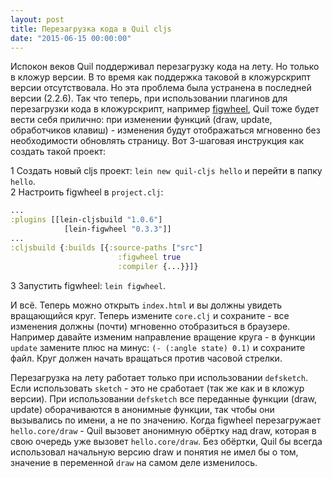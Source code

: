 ```yaml
---
layout: post
title: Перезагрузка кода в Quil cljs
date: "2015-06-15 00:00:00"
---
```

Испокон веков Quil поддерживал перезагрузку кода на лету. Но только в кложур версии. В то время как поддержка таковой в кложурскрипт версии отсутствовала. Но эта проблема была устранена в последней версии (2.2.6). Так что теперь, при использовании плагинов для перезагрузки кода в кложурскрипт, например [figwheel](https://github.com/bhauman/lein-figwheel), Quil тоже будет вести себя прилично: при изменении функций (draw, update, обработчиков клавиш) - изменения будут отображаться мгновенно без необходимости обновлять страницу. Вот 3-шаговая инструкция как создать такой проект:

1 Создать новый cljs проект: `lein new quil-cljs hello` и перейти в папку `hello`.  
2 Настроить figwheel в `project.clj`:

  ```clojure
  ...
  :plugins [[lein-cljsbuild "1.0.6"]
              [lein-figwheel "0.3.3"]]
  ...
  :cljsbuild {:builds [{:source-paths ["src"]
                          :figwheel true
                          :compiler {...}}]}
  ```

3 Запустить figwheel: `lein figwheel`.

И всё. Теперь можно открыть `index.html` и вы должны увидеть вращающийся круг. Теперь измените `core.clj` и сохраните - все изменения должны (почти) мгновенно отобразиться в браузере. Например давайте изменим направление вращение круга - в функции `update` замените плюс на минус: `(- (:angle state) 0.1)` и сохраните файл. Круг должен начать вращаться против часовой стрелки.

Перезагрузка на лету работает только при использовании `defsketch`. Если использовать `sketch` - это не сработает (так же как и в кложур версии). При использовании `defsketch` все переданные функции (draw, update) оборачиваются в анонимные функции, так чтобы они вызывались по имени, а не по значению. Когда figwheel перезагружает `hello.core/draw` - Quil вызовет анонимную обёртку над draw, которая в свою очередь уже вызовет `hello.core/draw`. Без обёртки, Quil бы всегда использовал начальную версию draw и понятия не имел бы о том, значение в переменной `draw` на самом деле изменилось.
